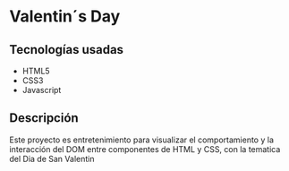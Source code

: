 <h1>Valentin´s Day </h1>

<h2>Tecnologías usadas </h2>
<ul>
    <li>HTML5</li>
    <li>CSS3</li>
    <li>Javascript</li>
</ul>

<h2>Descripción </h2>
<p>Este proyecto es entretenimiento para visualizar el comportamiento y la interacción del DOM 
    entre componentes de HTML y CSS, con la tematica del Dia de San Valentin
</p>